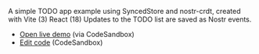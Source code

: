 A simple TODO app example using SyncedStore and nostr-crdt, created with Vite (3) React (18)
Updates to the TODO list are saved as Nostr events.

- [Open live demo](https://4s9bum.sse.codesandbox.io/) (via CodeSandbox)
- [Edit code](https://codesandbox.io/s/github/YousefED/nostr-crdt/tree/main/examples/todo-simple-react-vite?file=/src/App.tsx) (CodeSandbox)
